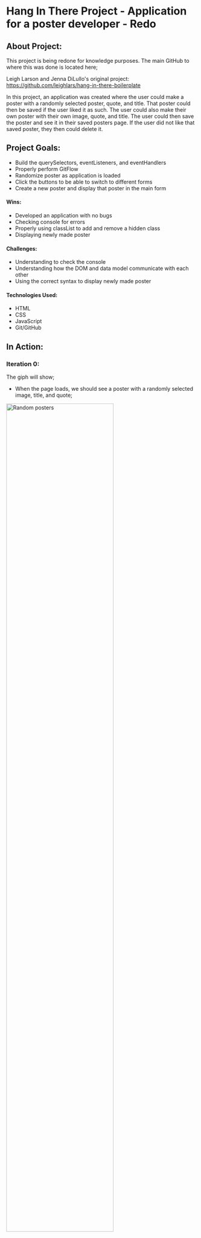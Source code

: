 # Hang In There Project - Application for a poster developer - Redo

## About Project:

This project is being redone for knowledge purposes. The main GitHub to where this was done is located here;

Leigh Larson and Jenna DiLullo's original project: https://github.com/leighlars/hang-in-there-boilerplate

In this project, an application was created where the user could make a poster with a randomly selected poster, quote, and title. That poster could then be saved if the user liked it as such. The user could also make their own poster with their own image, quote, and title. The user could then save the poster and see it in their saved posters page. If the user did not like that saved poster, they then could delete it.

## Project Goals:

- Build the querySelectors, eventListeners, and eventHandlers
- Properly perform GitFlow
- Randomize poster as application is loaded
- Click the buttons to be able to switch to different forms
- Create a new poster and display that poster in the main form

#### Wins:

- Developed an application with no bugs
- Checking console for errors
- Properly using classList to add and remove a hidden class
- Displaying newly made poster

#### Challenges:

- Understanding to check the console
- Understanding how the DOM and data model communicate with each other
- Using the correct syntax to display newly made poster

#### Technologies Used:

- HTML
- CSS
- JavaScript
- Git/GitHub

## In Action:

### Iteration 0:

The giph will show;

- When the page loads, we should see a poster with a randomly selected image, title, and quote;

<img src = "https://recordit.co/emqBT9Xnqh.gif" alt="Random posters" height=auto width=75%/>

### Iteration 1:

The giph will show;

- When a user clicks the "Make Your Own Poster" button, we should see the form, and the main poster should be hidden
- When a user clicks the "Show Saved Posters" button, we should see the saved posters area, and the main poster should be hidden
- When a user clicks the "Nevermind, take me back!" or "Back to Main" buttons, we should only see the main poster section

<img src = "https://recordit.co/xFNYYPbMny.gif" alt="Switch Views" height=auto width=75%/>

## Iteration 2:

The giph will show;

- In the new poster form the user will be able to fill out the inputs
- When the save button is clicked and the user goes back to the main poster form, the saved poster will be displayed

<img src = "http://g.recordit.co/cuadFkcTEt.gif" alt="Display Saved Poster" height=auto width=75%/>

## Iteration 3 - Saving & Viewing Posters

Saved posters view:
![screenshot of saved posters section](/readme-imgs/saved.png)

- When a user clicks the "Save This Poster" button, the current main poster will be added to the `savedPosters` array.
- If a user clicks the "Save This Poster" more than once on a single poster, it will still only be saved once (no duplicates)
- When a user clicks the "Show Saved Posters" button, we should see the saved posters section
- All the posters in the `savedPosters` array should be displayed in the saved posters grid section

## Iteration 4 - Deleting Saved Posters

- From the saved posters view, if a user double clicks a saved poster, it will be deleted

_Hint: How will you update the data model to achieve this?_
